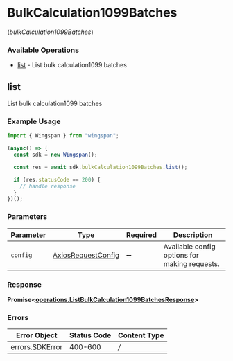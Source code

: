 # BulkCalculation1099Batches
(*bulkCalculation1099Batches*)

### Available Operations

* [list](#list) - List bulk calculation1099 batches

## list

List bulk calculation1099 batches

### Example Usage

```typescript
import { Wingspan } from "wingspan";

(async() => {
  const sdk = new Wingspan();

  const res = await sdk.bulkCalculation1099Batches.list();

  if (res.statusCode == 200) {
    // handle response
  }
})();
```

### Parameters

| Parameter                                                    | Type                                                         | Required                                                     | Description                                                  |
| ------------------------------------------------------------ | ------------------------------------------------------------ | ------------------------------------------------------------ | ------------------------------------------------------------ |
| `config`                                                     | [AxiosRequestConfig](https://axios-http.com/docs/req_config) | :heavy_minus_sign:                                           | Available config options for making requests.                |


### Response

**Promise<[operations.ListBulkCalculation1099BatchesResponse](../../sdk/models/operations/listbulkcalculation1099batchesresponse.md)>**
### Errors

| Error Object    | Status Code     | Content Type    |
| --------------- | --------------- | --------------- |
| errors.SDKError | 400-600         | */*             |
